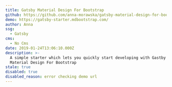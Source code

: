 ```yaml
---
title: Gatsby Material Design For Bootstrap
github: https://github.com/anna-morawska/gatsby-material-design-for-bootstrap
demo: https://gatsby-starter.mdbootstrap.com/
author: Anna
ssg:
  - Gatsby
cms:
  - No Cms
date: 2019-01-24T13:06:10.000Z
description: >-
  A simple starter which lets you quickly start developing with Gastby and
  Material Design For Bootstrap
stale: true
disabled: true
disabled_reason: error checking demo url
---
```

